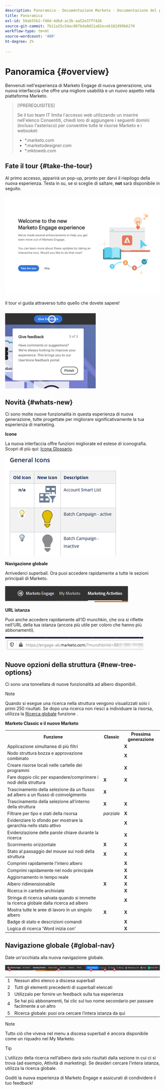 ```yaml
---
description: Panoramica - Documentazione Marketo - Documentazione del prodotto
title: Panoramica
exl-id: 50ab55b2-f40d-4dbd-ac3b-aa52e37ff426
source-git-commit: 7b11a25c54ac987bda0d21a82eceb182d99b6270
workflow-type: tm+mt
source-wordcount: '489'
ht-degree: 2%

---
```


# Panoramica {#overview}

Benvenuti nell&#39;esperienza di Marketo Engage di nuova generazione, una nuova interfaccia che offre una migliore usabilità e un nuovo aspetto nella piattaforma Marketo.

>[!PREREQUISITES]
>
>Se il tuo team IT limita l&#39;accesso web utilizzando un inserire nell&#39;elenco Consentiti, chiedi loro di aggiungere i seguenti domini (incluso l&#39;asterisco) per consentire tutte le risorse Marketo e i websoket:
>
>* *.marketo.com
>* *.marketodesigner.com
>* *.mktoweb.com


## Fate il tour {#take-the-tour}

Al primo accesso, apparirà un pop-up, pronto per darvi il riepilogo della nuova esperienza. Testa in su, se si sceglie di saltare, **not** sarà disponibile in seguito.

![](assets/overview-1.png)

Il tour vi guida attraverso tutto quello che dovete sapere!

![](assets/overview-2.png)

## Novità {#whats-new}

Ci sono molte nuove funzionalità in questa esperienza di nuova generazione, tutte progettate per migliorare significativamente la tua esperienza di marketing.

**Icone**

La nuova interfaccia offre funzioni migliorate ed estese di iconografia. Scopri di più qui: [Icona Glossario](/help/marketo/product-docs/marketo-engage-next-generation-experience/icon-glossary.md).

![](assets/overview-new-icons.png)

**Navigazione globale**

Arrivederci superball. Ora puoi accedere rapidamente a tutte le sezioni principali di Marketo.

![](assets/overview-5.png)

**URL istanza**

Puoi anche accedere rapidamente all’ID munchkin, che ora si riflette nell’URL della tua istanza (ancora più utile per coloro che hanno più abbonamenti).

![](assets/overview-6.png)

## Nuove opzioni della struttura {#new-tree-options}

Ci sono una tonnellata di nuove funzionalità ad albero disponibili.

>[!NOTE]
>
>Quando si esegue una ricerca nella struttura vengono visualizzati solo i primi 250 risultati. Se dopo una ricerca non riesci a individuare la risorsa, utilizza la [Ricerca globale](/help/marketo/product-docs/marketo-engage-next-generation-experience/using-the-global-search.md) funzione .

**Marketo Classic e il nuovo Marketo**

<table> 
 <tbody>
  <tr>
   <th>Funzione</th> 
   <th>Classic</th> 
   <th>Prossima generazione</th> 
  </tr>
  <tr>
   <td>Applicazione simultanea di più filtri</td> 
   <td></td> 
   <td><strong>X</strong></td>  
  </tr>
  <tr>
   <td>Nodo struttura bozza e approvazione combinato</td> 
   <td></td> 
   <td><strong>X</strong></td> 
  </tr>
  <tr>
   <td>Creare risorse locali nelle cartelle dei programmi</td> 
   <td></td> 
   <td><strong>X</strong></td> 
  </tr>
  <tr>
   <td>Fare doppio clic per espandere/comprimere i nodi della struttura</td> 
   <td><strong>X</strong></td> 
   <td><strong>X</strong></td>  
  </tr>
  <tr>
   <td>Trascinamento della selezione da un flusso ad albero a un flusso di coinvolgimento</td> 
   <td><strong>X</strong></td> 
   <td></td> 
  </tr>
  <tr>
   <td>Trascinamento della selezione all’interno della struttura</td> 
   <td><strong>X</strong></td> 
   <td><strong>X</strong></td> 
  </tr>
  <tr>
   <td>Filtrare per tipo e stati della risorsa</td> 
   <td><i>parziale</i></td> 
   <td><strong>X</strong></td>  
  </tr>
  <tr>
   <td>Evidenziare lo sfondo per mostrare la gerarchia nello stato attivo</td> 
   <td></td> 
   <td><strong>X</strong></td> 
  </tr>
  <tr>
   <td>Evidenziazione delle parole chiave durante la ricerca</td> 
   <td></td> 
   <td><strong>X</strong></td> 
  </tr>
  <tr>
   <td>Scorrimento orizzontale</td> 
   <td><strong>X</strong></td> 
   <td><strong>X</strong></td>  
  </tr>
  <tr>
   <td>Stato al passaggio del mouse sui nodi della struttura</td> 
   <td><strong>X</strong></td> 
   <td><strong>X</strong></td> 
  </tr>
  <tr>
   <td>Comprimi rapidamente l'intero albero</td> 
   <td></td> 
   <td><strong>X</strong></td> 
  </tr>
  <tr>
   <td>Comprimi rapidamente nel nodo principale</td> 
   <td></td> 
   <td><strong>X</strong></td>  
  </tr>
  <tr>
   <td>Aggiornamento in tempo reale</td> 
   <td></td> 
   <td><strong>X</strong></td> 
  </tr>
  <tr>
   <td>Albero ridimensionabile</td> 
   <td><strong>X</strong></td> 
   <td><strong>X</strong></td> 
  </tr>
  <tr>
   <td>Ricerca in cartelle archiviate</td> 
   <td></td> 
   <td><strong>X</strong></td>  
  </tr>
  <tr>
   <td>Stringa di ricerca salvata quando si immette la ricerca globale dalla ricerca ad albero</td> 
   <td></td> 
   <td><strong>X</strong></td> 
  </tr>
  <tr>
   <td>Mostra tutte le aree di lavoro in un singolo albero</td> 
   <td><strong>X</strong></td> 
   <td><strong>X</strong></td> 
  </tr>
  <tr>
   <td>Badge di stato e descrizioni comandi</td> 
   <td></td> 
   <td><strong>X</strong></td>  
  </tr>
  <tr>
   <td>Logica di ricerca 'Word inizia con'</td> 
   <td></td> 
   <td><strong>X</strong></td> 
  </tr>
 </tbody>
</table>

## Navigazione globale {#global-nav}

Date un&#39;occhiata alla nuova navigazione globale.

![](assets/overview-7.png)

<table> 
 <tbody>
  <tr>
   <td>1</td> 
   <td>Nessun altro elenco a discesa superball</td> 
  </tr>
  <tr>
   <td>2</td> 
   <td>Tutti gli elementi precedenti di superball elencati</td> 
  </tr>
  <tr>
   <td>3</td> 
   <td>Utilizzalo per fornire un feedback sulla tua esperienza</td> 
  </tr>
  <tr>
   <td>4</td> 
   <td>Se hai più abbonamenti, fai clic sul tuo nome secondario per passare facilmente a un altro</td> 
  </tr>
  <tr>
   <td>5</td> 
   <td>Ricerca globale: puoi ora cercare l’intera istanza da qui</td> 
  </tr>
 </tbody>
</table>

>[!NOTE]
>
>Tutto ciò che viveva nel menu a discesa superball è ancora disponibile come un riquadro nel My Marketo.

>[!TIP]
>
>L’utilizzo della ricerca nell’albero darà solo risultati dalla sezione in cui ci si trova (ad esempio, Attività di marketing). Se desideri cercare l’intera istanza, utilizza la ricerca globale.

Goditi la nuova esperienza di Marketo Engage e assicurati di condividere il tuo feedback!
